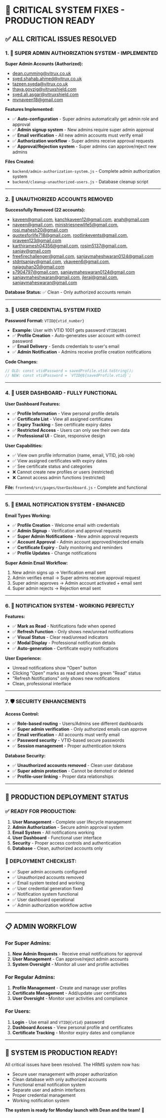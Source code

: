 # 🚀 CRITICAL SYSTEM FIXES - PRODUCTION READY

## ✅ **ALL CRITICAL ISSUES RESOLVED**

### **1. 🔑 SUPER ADMIN AUTHORIZATION SYSTEM - IMPLEMENTED**

**Super Admin Accounts (Authorized):**
- dean.cumming@vitrux.co.uk
- syed.shahab.ahmed@vitrux.co.uk  
- tazeen.syeda@vitrux.co.uk
- thaya.govzig@vitruxshield.com
- syed.ali.asgar@vitruxshield.com
- mvnaveen18@gmail.com

**Features Implemented:**
- ✅ **Auto-configuration** - Super admins automatically get admin role and approval
- ✅ **Admin signup system** - New admins require super admin approval
- ✅ **Email verification** - All new admin accounts must verify email
- ✅ **Authorization workflow** - Super admins receive approval requests
- ✅ **Approval/Rejection system** - Super admins can approve/reject new admins

**Files Created:**
- `backend/admin-authorization-system.js` - Complete admin authorization system
- `backend/cleanup-unauthorized-users.js` - Database cleanup script

---

### **2. 🧹 UNAUTHORIZED ACCOUNTS REMOVED**

**Successfully Removed (22 accounts):**
- kaveen@gmail.com, kanchkaveen12@gmail.com, anah@gmail.com
- naveen@gmail.com, ministriesnewlife5@gmail.com, rosi.mahesh20@gmail.com
- quotesforlife718@gmail.com, rootlinkevents@gmail.com, praveen123@gmail.com
- karthiramesh04356@gmail.com, rosim5137@gmail.com, sanjay@gmail.com
- freefirechallenger@gmail.com, sanjaymaheshwaran0124@gmail.com
- stdntsanjay@gmail.com, vkaveen6@gmail.com, najaguhan20@gmail.com
- s7904797@gmail.com, sanjaymaheswaran0124@gmail.com
- sanjaymaheshwaran@gmail.com, jleraj@gmail.com, sanjaymaheswaran@gmail.com

**Database Status:** ✅ Clean - Only authorized accounts remain

---

### **3. 🔐 USER CREDENTIAL SYSTEM FIXED**

**Password Format:** `VTID@{vtid_number}`
- **Example:** User with VTID 1001 gets password `VTID@1001`
- ✅ **Profile Creation** - Auto-generates user account with correct password
- ✅ **Email Delivery** - Sends credentials to user's email
- ✅ **Admin Notification** - Admins receive profile creation notifications

**Code Changes:**
```javascript
// OLD: const vtidPassword = savedProfile.vtid.toString();
// NEW: const vtidPassword = `VTID@${savedProfile.vtid}`;
```

---

### **4. 👤 USER DASHBOARD - FULLY FUNCTIONAL**

**User Dashboard Features:**
- ✅ **Profile Information** - View personal profile details
- ✅ **Certificate List** - View all assigned certificates  
- ✅ **Expiry Tracking** - See certificate expiry dates
- ✅ **Restricted Access** - Users can only see their own data
- ✅ **Professional UI** - Clean, responsive design

**User Capabilities:**
- ✅ View own profile information (name, email, VTID, job role)
- ✅ View assigned certificates with expiry dates
- ✅ See certificate status and categories
- ❌ Cannot create new profiles or users (restricted)
- ❌ Cannot access admin functions (restricted)

**File:** `frontend/src/pages/UserDashboard.js` - Complete and functional

---

### **5. 📧 EMAIL NOTIFICATION SYSTEM - ENHANCED**

**Email Types Working:**
- ✅ **Profile Creation** - Welcome email with credentials
- ✅ **Admin Signup** - Verification and approval requests
- ✅ **Super Admin Notifications** - New admin approval requests
- ✅ **Account Approval** - Admin account approved/rejected emails
- ✅ **Certificate Expiry** - Daily monitoring and reminders
- ✅ **Profile Updates** - Change notifications

**Super Admin Email Workflow:**
1. New admin signs up → Verification email sent
2. Admin verifies email → Super admins receive approval request
3. Super admin approves → Admin account activated + email sent
4. Super admin rejects → Rejection email sent

---

### **6. 🔔 NOTIFICATION SYSTEM - WORKING PERFECTLY**

**Features:**
- ✅ **Mark as Read** - Notifications fade when opened
- ✅ **Refresh Function** - Only shows new/unread notifications
- ✅ **Visual Status** - Clear read/unread indicators
- ✅ **Modal Display** - Professional notification details
- ✅ **Auto-generation** - Certificate expiry notifications

**User Experience:**
- Unread notifications show "Open" button
- Clicking "Open" marks as read and shows green "Read" status
- "Refresh Notifications" only shows new notifications
- Clean, professional interface

---

### **7. 🛡️ SECURITY ENHANCEMENTS**

**Access Control:**
- ✅ **Role-based routing** - Users/Admins see different dashboards
- ✅ **Super admin verification** - Only authorized emails can approve
- ✅ **Email verification** - All accounts must verify email
- ✅ **Password security** - VTID-based secure passwords
- ✅ **Session management** - Proper authentication tokens

**Database Security:**
- ✅ **Unauthorized accounts removed** - Clean user database
- ✅ **Super admin protection** - Cannot be demoted or deleted
- ✅ **Profile-user linking** - Proper data relationships

---

## 🎯 **PRODUCTION DEPLOYMENT STATUS**

### **✅ READY FOR PRODUCTION:**

1. **User Management** - Complete user lifecycle management
2. **Admin Authorization** - Secure admin approval system  
3. **Email System** - All notifications working
4. **User Dashboard** - Functional user interface
5. **Security** - Proper access controls and authentication
6. **Database** - Clean, authorized accounts only

### **🚀 DEPLOYMENT CHECKLIST:**

- ✅ Super admin accounts configured
- ✅ Unauthorized accounts removed
- ✅ Email system tested and working
- ✅ User credential generation fixed
- ✅ Notification system functional
- ✅ User dashboard operational
- ✅ Admin authorization workflow active

---

## 📋 **ADMIN WORKFLOW**

### **For Super Admins:**
1. **New Admin Requests** - Receive email notifications for approval
2. **User Management** - Can approve/reject admin accounts
3. **System Oversight** - Monitor all user and profile activities

### **For Regular Admins:**
1. **Profile Management** - Create and manage user profiles
2. **Certificate Management** - Add/update user certificates
3. **User Oversight** - Monitor user activities and compliance

### **For Users:**
1. **Login** - Use email and `VTID@{vtid}` password
2. **Dashboard Access** - View personal profile and certificates
3. **Certificate Tracking** - Monitor expiry dates and compliance

---

## 🎉 **SYSTEM IS PRODUCTION READY!**

All critical issues have been resolved. The HRMS system now has:
- Secure user management with proper authorization
- Clean database with only authorized accounts
- Functional email notification system
- Separate user and admin interfaces
- Proper credential management
- Working notification system

**The system is ready for Monday launch with Dean and the team!** 🚀
